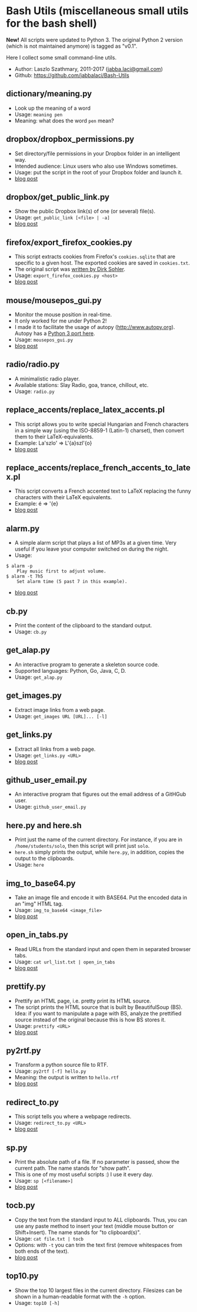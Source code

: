 Bash Utils (miscellaneous small utils for the bash shell)
=========================================================

**New!** All scripts were updated to Python 3. The original Python 2 version (which is not maintained anymore) is tagged as "v0.1".

Here I collect some small command-line utils.

* Author:  Laszlo Szathmary, 2011-2017 (jabba.laci@gmail.com)
* Github:  https://github.com/jabbalaci/Bash-Utils

dictionary/meaning.py
---------------------
* Look up the meaning of a word
* Usage: `meaning pen`
* Meaning: what does the word `pen` mean?

dropbox/dropbox_permissions.py
------------------------------
* Set directory/file permissions in your Dropbox folder in an intelligent way.
* Intended audience: Linux users who also use Windows sometimes.
* Usage: put the script in the root of your Dropbox folder and launch it.
* [blog post](https://ubuntuincident.wordpress.com/2011/05/08/setting-file-permissions-in-your-dropbox-folder-recursively/)

dropbox/get_public_link.py
--------------------------
* Show the public Dropbox link(s) of one (or several) file(s).
* Usage: `get_public_link [<file> | -a]`
* [blog post](https://ubuntuincident.wordpress.com/2011/06/01/get-the-public-dropbox-links-of-several-files/)

firefox/export_firefox_cookies.py
---------------------------------
* This script extracts cookies from Firefox's `cookies.sqlite`  that are specific to a given host. The exported cookies are saved in `cookies.txt`.
* The original script was [written by Dirk Sohler](https://old.0x7be.de/2008/06/19/firefox-3-und-cookiestxt/).
* Usage: `export_firefox_cookies.py <host>`
* [blog post](https://ubuntuincident.wordpress.com/2011/09/05/download-pages-with-wget-that-are-protected-by-cookies/)

mouse/mousepos_gui.py
---------------------
* Monitor the mouse position in real-time.
* It only worked for me under Python 2!
* I made it to facilitate the usage of autopy (http://www.autopy.org). Autopy has a [Python 3 port here](https://github.com/Riamse/autopy3).
* Usage: `mousepos_gui.py`
* [blog post](https://ubuntuincident.wordpress.com/2011/09/11/gui-to-monitor-mouse/)

radio/radio.py
--------------
* A minimalistic radio player.
* Available stations: Slay Radio, goa, trance, chillout, etc.
* Usage: `radio.py`

replace_accents/replace_latex_accents.pl
----------------------------------------
* This script allows you to write special Hungarian and French characters in a simple way
(using the ISO-8859-1 (Latin-1) charset), then convert them to their LaTeX-equivalents.
* Example: La'szlo'  =>  L\'{a}szl\'{o}
* [blog post]( https://ubuntuincident.wordpress.com/2011/07/01/replace-accents-for-latex/)

replace_accents/replace_french_accents_to_latex.pl
--------------------------------------------------
* This script converts a French accented text to LaTeX replacing the funny characters with their LaTeX equivalents.
* Example: é  =>  \'{e}
* [blog post]( https://ubuntuincident.wordpress.com/2011/07/01/replace-accents-for-latex/)

alarm.py
--------
* A simple alarm script that plays a list of MP3s at a given time.
Very useful if you leave your computer switched on during the night.
* Usage:
```
$ alarm -p
    Play music first to adjust volume.
$ alarm -t 7h5
    Set alarm time (5 past 7 in this example).
```        
* [blog post]( https://ubuntuincident.wordpress.com/2011/04/17/alarm-script/)

cb.py
---------
* Print the content of the clipboard to the standard output.
* Usage: `cb.py`

get_alap.py
-----------
* An interactive program to generate a skeleton source code.
* Supported languages: Python, Go, Java, C, D.
* Usage: `get_alap.py`

get_images.py
-------------
* Extract image links from a web page.
* Usage: `get_images URL [URL]... [-l]`

get_links.py
------------
* Extract all links from a web page.
* Usage: `get_links.py <URL>`
* [blog post](https://pythonadventures.wordpress.com/2011/03/10/extract-all-links-from-a-web-page/)

github_user_email.py
--------------------
* An interactive program that figures out the email address of a GitHGub user.
* Usage: `github_user_email.py`

here.py and here.sh
-------------------
* Print just the name of the current directory. For instance, if you are in `/home/students/solo`, then this script will print just `solo`.
* `here.sh` simply prints the output, while `here.py`, in addition, copies the output to the clipboards.
* Usage: `here`

img_to_base64.py
----------------
* Take an image file and encode it with BASE64. Put the encoded data in an "img" HTML tag.
* Usage: `img_to_base64 <image_file>`
* [blog post](https://ubuntuincident.wordpress.com/2011/04/17/embed-images-in-html-pages/)

open_in_tabs.py
---------------
* Read URLs from the standard input and open them in separated browser tabs.
* Usage: `cat url_list.txt | open_in_tabs`
* [blog post](https://ubuntuincident.wordpress.com/2011/03/09/open-urls-in-browser-tabs-simultaneously/)

prettify.py
-----------
* Prettify an HTML page, i.e. pretty print its HTML source.
* The script prints the HTML source that is built by BeautifulSoup (BS). Idea: if you want to manipulate a page with BS, analyze the prettified source instead of the original because this is how BS stores it.
* Usage: `prettify <URL>`
* [blog post](https://pythonadventures.wordpress.com/2011/04/03/prettify-html-with-beautifulsoup/)

py2rtf.py
---------
* Transform a python source file to RTF.
* Usage: `py2rtf [-f] hello.py`
* Meaning: the output is written to `hello.rtf`
* [blog post](http://ubuntuincident.wordpress.com/2012/08/07/insert-syntax-highlighted-source-in-powerpoint/)

redirect_to.py
--------------
* This script tells you where a webpage redirects.
* Usage: `redirect_to.py <URL>`
* [blog post](http://pythonadventures.wordpress.com/2010/12/21/where-does-a-page-redirect-to/)

sp.py
-----
* Print the absolute path of a file. If no parameter is passed, show the current path. The name stands for "show path".
* This is one of my most useful scripts :) I use it every day.
* Usage: `sp [<filename>]`
* [blog post](https://ubuntuincident.wordpress.com/2011/03/17/show-the-absolute-path-of-a-file/)

tocb.py
-------
* Copy the text from the standard input to ALL clipboards. Thus, you can use any paste method to insert your text (middle mouse button or Shift+Insert). The name stands for "to clipboard(s)".
* Usage: `cat file.txt | tocb`
* Options: with `-t` you can trim the text first (remove whitespaces from both ends of the text).
* [blog post](https://pythonadventures.wordpress.com/2011/03/05/copy-string-to-x-clipboards/)

top10.py
--------
* Show the top 10 largest files in the current directory. Filesizes can be shown in a human-readable format with the `-h` option.
* Usage: `top10 [-h]`
